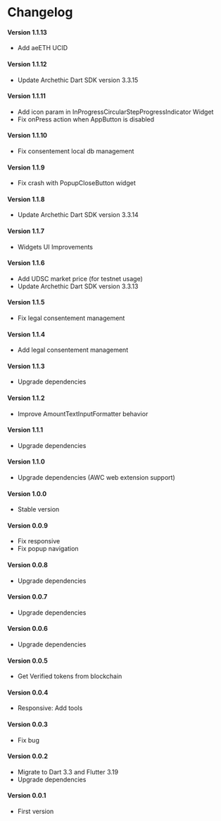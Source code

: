 Changelog
=========

#### Version 1.1.13
* Add aeETH UCID

#### Version 1.1.12
* Update Archethic Dart SDK version 3.3.15

#### Version 1.1.11
* Add icon param in InProgressCircularStepProgressIndicator Widget
* Fix onPress action when AppButton is disabled

#### Version 1.1.10
* Fix consentement local db management

#### Version 1.1.9
* Fix crash with PopupCloseButton widget

#### Version 1.1.8
* Update Archethic Dart SDK version 3.3.14

#### Version 1.1.7
* Widgets UI Improvements
 
#### Version 1.1.6
* Add UDSC market price (for testnet usage)
* Update Archethic Dart SDK version 3.3.13

#### Version 1.1.5
* Fix legal consentement management

#### Version 1.1.4
* Add legal consentement management

#### Version 1.1.3
* Upgrade dependencies

#### Version 1.1.2
* Improve AmountTextInputFormatter behavior

#### Version 1.1.1
* Upgrade dependencies

#### Version 1.1.0
* Upgrade dependencies (AWC web extension support)

#### Version 1.0.0
* Stable version

#### Version 0.0.9
* Fix responsive
* Fix popup navigation

#### Version 0.0.8
* Upgrade dependencies

#### Version 0.0.7
* Upgrade dependencies

#### Version 0.0.6
* Upgrade dependencies

#### Version 0.0.5
* Get Verified tokens from blockchain

#### Version 0.0.4
* Responsive: Add tools

#### Version 0.0.3
* Fix bug

#### Version 0.0.2
* Migrate to Dart 3.3 and Flutter 3.19
* Upgrade dependencies

#### Version 0.0.1
* First version